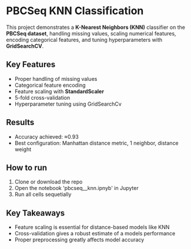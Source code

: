 # PBCSeq KNN Classification

This project demonstrates a **K-Nearest Neighbors (KNN)** classifier on the **PBCSeq dataset**, handling missing values, scaling numerical features, encoding categorical features, and tuning hyperparameters with **GridSearchCV**.

## Key Features

- Proper handling of missing values
- Categorical feature encoding
- Feature scaling with **StandardScaler**
- 5-fold cross-validation
- Hyperparameter tuning using GridSearchCv

## Results

- Accuracy achieved: ≈0.93
- Best configuration: Manhattan distance metric, 1 neighbor, distance weight
 
## How to run

1. Clone or download the repo
2. Open the notebook 'pbcseq__knn.ipnyb' in Jupyter
3. Run all cells sequetially
   
## Key Takeaways

- Feature scaling is essential for distance-based models like KNN
- Cross-validation gives a robust estimate of a models performance
- Proper preprocessing greatly affects model accuracy
